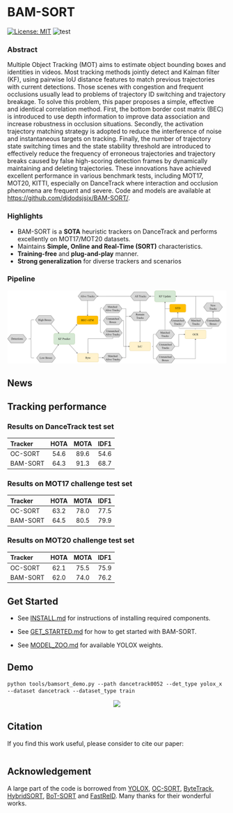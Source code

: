# BAM-SORT

 [![License: MIT](https://img.shields.io/badge/License-MIT-yellow.svg)](https://opensource.org/licenses/MIT) ![test](https://img.shields.io/static/v1?label=By&message=Pytorch&color=red)


### Abstract
Multiple Object Tracking (MOT) aims to estimate object bounding boxes and identities in videos. Most tracking methods jointly detect and Kalman filter (KF), using pairwise IoU distance features to match previous trajectories with current detections. Those scenes with congestion and frequent occlusions usually lead to problems of trajectory ID switching and trajectory breakage. To solve this problem, this paper proposes a simple, effective and identical correlation method. First, the bottom border cost matrix (BEC) is introduced to use depth information to improve data association and increase robustness in occlusion situations. Secondly, the activation trajectory matching strategy is adopted to reduce the interference of noise and instantaneous targets on tracking. Finally, the number of trajectory state switching times and the state stability threshold are introduced to effectively reduce the frequency of erroneous trajectories and trajectory breaks caused by false high-scoring detection frames by dynamically maintaining and deleting trajectories. These innovations have achieved excellent performance in various benchmark tests, including MOT17, MOT20, KITTI, especially on DanceTrack where interaction and occlusion phenomena are frequent and severe. Code and models are available at https://github.com/djdodsjsjx/BAM-SORT/.

### Highlights

- BAM-SORT is a **SOTA** heuristic trackers on DanceTrack and performs excellently on MOT17/MOT20 datasets.
- Maintains **Simple, Online and Real-Time (SORT)** characteristics.
- **Training-free** and **plug-and-play** manner.
- **Strong generalization** for diverse trackers and scenarios

### Pipeline
<center>
<img src="assets/Pipeline.jpg" width="1000"/>
</center>



## News

## Tracking performance

### Results on DanceTrack test set

| Tracker          | HOTA | MOTA | IDF1 |
| :--------------- | :--: | :--: | :--: |
| OC-SORT          | 54.6 | 89.6 | 54.6 |
| BAM-SORT         | 64.3 | 91.3 | 68.7 | 

### Results on MOT17 challenge test set

| Tracker          | HOTA | MOTA | IDF1 |
| :--------------- | :--: | :--: | :--: |
| OC-SORT          | 63.2 | 78.0 | 77.5 |
| BAM-SORT         | 64.5 | 80.5 | 79.9 |

### Results on MOT20 challenge test set

| Tracker          | HOTA | MOTA | IDF1 |
| :--------------- | :--: | :--: | :--: |
| OC-SORT          | 62.1 | 75.5 | 75.9 |
| BAM-SORT         | 62.0 | 74.0 | 76.2 |



## Get Started
* See [INSTALL.md](./docs/INSTALL.md) for instructions of installing required components.

* See [GET_STARTED.md](./docs/GET_STARTED.md) for how to get started with BAM-SORT.

* See [MODEL_ZOO.md](./docs/MODEL_ZOO.md) for available YOLOX weights.

<!-- * See [DEPLOY.md](./docs/DEPLOY.md) for deployment support over ONNX, TensorRT and ncnn. -->


## Demo
```shell
python tools/bamsort_demo.py --path dancetrack0052 --det_type yolox_x --dataset dancetrack --dataset_type train
```

<center>
<img src="assets/dancetrack0052.gif" width="600"/>
</center>



## Citation

If you find this work useful, please consider to cite our paper:
```

```

## Acknowledgement
A large part of the code is borrowed from [YOLOX](https://github.com/Megvii-BaseDetection/YOLOX), [OC-SORT](https://github.com/noahcao/OC_SORT), [ByteTrack](https://github.com/ifzhang/ByteTrack), [HybridSORT](https://github.com/ymzis69/HybridSORT), [BoT-SORT](https://github.com/NirAharon/BOT-SORT) and [FastReID](https://github.com/JDAI-CV/fast-reid). Many thanks for their wonderful works.

